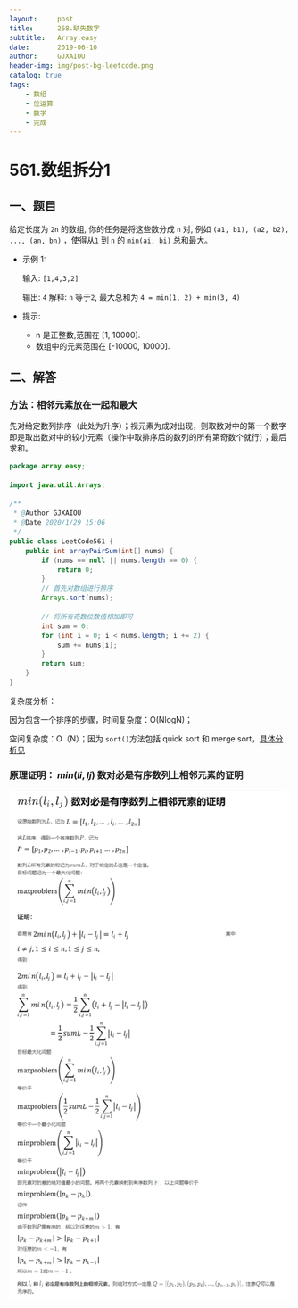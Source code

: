 ```yaml
---
layout:     post
title:      268.缺失数字
subtitle:   Array.easy
date:       2019-06-10
author:     GJXAIOU
header-img: img/post-bg-leetcode.png
catalog: true
tags:
    - 数组
	- 位运算
	- 数学
	- 完成
---
```





# 561.数组拆分1


## 一、题目

给定长度为 `2n` 的数组, 你的任务是将这些数分成 `n` 对, 例如 `(a1, b1), (a2, b2), ..., (an, bn)` ，使得从`1` 到 `n` 的 `min(ai, bi)` 总和最大。

- 示例 1:

    输入: `[1,4,3,2]`

    输出: `4`
    解释: `n` 等于`2`, 最大总和为 `4 = min(1, 2) + min(3, 4)`

- 提示:
    - n 是正整数,范围在 [1, 10000].
    - 数组中的元素范围在 [-10000, 10000].



## 二、解答

### 方法：相邻元素放在一起和最大

先对给定数列排序（此处为升序）；视元素为成对出现，则取数对中的第一个数字即是取出数对中的较小元素（操作中取排序后的数列的所有第奇数个就行）；最后求和。

```java
package array.easy;

import java.util.Arrays;

/**
 * @Author GJXAIOU
 * @Date 2020/1/29 15:06
 */
public class LeetCode561 {
    public int arrayPairSum(int[] nums) {
        if (nums == null || nums.length == 0) {
            return 0;
        }
        // 首先对数组进行排序
        Arrays.sort(nums);

        // 将所有奇数位数值相加即可
        int sum = 0;
        for (int i = 0; i < nums.length; i += 2) {
            sum += nums[i];
        }
        return sum;
    }
}

```

复杂度分析：

因为包含一个排序的步骤，时间复杂度：O(NlogN)；

空间复杂度：O（N）；因为 `sort()`方法包括 quick sort 和 merge sort，[具体分析见](https://www.cnblogs.com/phoebe815/p/4249340.html)



### **原理证明：** $min(li,lj)$ 数对必是有序数列上相邻元素的证明

![算法原理证明](561.%E6%95%B0%E7%BB%84%E6%8B%86%E5%88%861.resource/%E7%AE%97%E6%B3%95%E5%8E%9F%E7%90%86%E8%AF%81%E6%98%8E.png)












